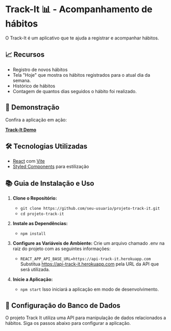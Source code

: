 
# Track-It :bar_chart: - Acompanhamento de hábitos
O Track-It é um aplicativo que te ajuda a registrar e acompanhar hábitos.  

## :chart_with_upwards_trend: Recursos

- Registro de novos hábitos
- Tela "Hoje" que mostra os hábitos registrados para o atual dia da semana. 
- Histórico de hábitos 
- Contagem de quantos dias seguidos o hábito foi realizado.

## 🚀 Demonstração

Confira a aplicação em ação:

[**Track-It Demo**](https://projeto-11-track-it-pi.vercel.app/)

## 🛠️ Tecnologias Utilizadas

- [React](https://reactjs.org/) com [Vite](https://vitejs.dev/)
- [Styled Components](https://styled-components.com/) para estilização

## 📚 Guia de Instalação e Uso

1. **Clone o Repositório:**
   - `git clone https://github.com/seu-usuario/projeto-track-it.git`
   - `cd projeto-track-it`

2. **Instale as Dependências:**
   - `npm install`
    
3. **Configure as Variáveis de Ambiente:**
   Crie um arquivo chamado .env na raiz do projeto com as seguintes informações:
   - `REACT_APP_API_BASE_URL=https://api-track-it.herokuapp.com`
   Substitua https://api-track-it.herokuapp.com pela URL da API que será utilizada.

4. **Inicie a Aplicação:**
   - `npm start`
   Isso iniciará a aplicação em modo de desenvolvimento.

## :wrench: Configuração do Banco de Dados
   O projeto Track It utiliza uma API para manipulação de dados relacionados a hábitos. Siga os passos abaixo para configurar a aplicação.
